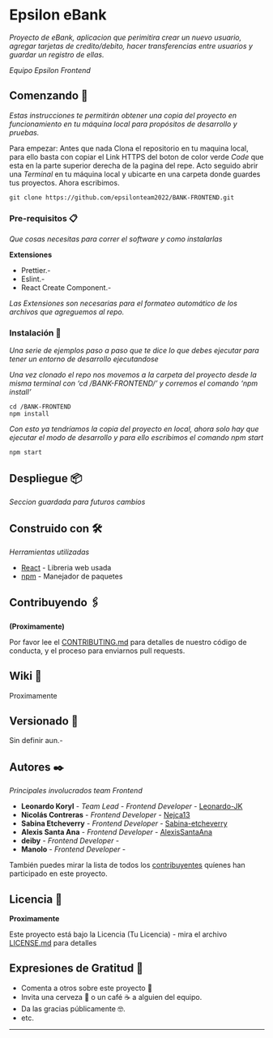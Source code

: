 # Epsilon eBank

_Proyecto de eBank, aplicacion que perimitira crear un nuevo usuario, agregar tarjetas de credito/debito, hacer transferencias entre usuarios y guardar un registro de ellas._

_Equipo Epsilon Frontend_

## Comenzando 🚀

_Estas instrucciones te permitirán obtener una copia del proyecto en funcionamiento en tu máquina local para propósitos de desarrollo y pruebas._

Para empezar:
Antes que nada Clona el repositorio en tu maquina local, para ello basta con copiar el Link HTTPS del boton de color verde _Code_ que esta en la parte superior derecha de la pagina del repe. Acto seguido abrir una _Terminal_ en tu máquina local y ubicarte en una carpeta donde guardes tus proyectos.
Ahora escribimos.

```
git clone https://github.com/epsilonteam2022/BANK-FRONTEND.git
```

### Pre-requisitos 📋

_Que cosas necesitas para correr el software y como instalarlas_

**Extensiones**

- Prettier.-
- Eslint.-
- React Create Component.-

_Las Extensiones son necesarias para el formateo automático de los archivos que agreguemos al repo._

### Instalación 🔧

_Una serie de ejemplos paso a paso que te dice lo que debes ejecutar para tener un entorno de desarrollo ejecutandose_

_Una vez clonado el repo nos movemos a la carpeta del proyecto desde la misma terminal con ‘cd /BANK-FRONTEND/’ y corremos el comando ‘npm install’_

```
cd /BANK-FRONTEND
npm install
```

_Con esto ya tendríamos la copia del proyecto en local, ahora solo hay que ejecutar el modo de desarrollo y para ello escribimos el comando npm start_

```
npm start
```

## Despliegue 📦

_Seccion guardada para futuros cambios_

## Construido con 🛠️

_Herramientas utilizadas_

- [React](https://es.reactjs.org/) - Libreria web usada
- [npm](https://www.npmjs.com/) - Manejador de paquetes

## Contribuyendo 🖇️

**(Proximamente)**

Por favor lee el [CONTRIBUTING.md](...) para detalles de nuestro código de conducta, y el proceso para enviarnos pull requests.

## Wiki 📖

Proximamente

## Versionado 📌

Sin definir aun.-

## Autores ✒️

_Principales involucrados team Frontend_

- **Leonardo Koryl** - _Team Lead - Frontend Developer_ - [Leonardo-JK](https://github.com/Leonardo-JK)
- **Nicolás Contreras** - _Frontend Developer_ - [Nejca13](https://github.com/Nejca13)
- **Sabina Etcheverry** - _Frontend Developer_ - [Sabina-etcheverry](https://github.com/Sabina-etcheverry)
- **Alexis Santa Ana** - _Frontend Developer_ - [AlexisSantaAna](https://github.com/AlexisSantaAna)
- **deiby** - _Frontend Developer_ -
- **Manolo** - _Frontend Developer_ -

También puedes mirar la lista de todos los [contribuyentes](https://github.com/epsilonteam2022/BANK-FRONTEND/graphs/contributors) quíenes han participado en este proyecto.

## Licencia 📄

**Proximamente**

Este proyecto está bajo la Licencia (Tu Licencia) - mira el archivo [LICENSE.md](LICENSE.md) para detalles

## Expresiones de Gratitud 🎁

- Comenta a otros sobre este proyecto 📢
- Invita una cerveza 🍺 o un café ☕ a alguien del equipo.
- Da las gracias públicamente 🤓.
- etc.

---
